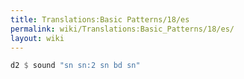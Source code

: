 ```yaml
---
title: Translations:Basic Patterns/18/es
permalink: wiki/Translations:Basic_Patterns/18/es/
layout: wiki
---
```


``` Haskell
d2 $ sound "sn sn:2 sn bd sn"
```
